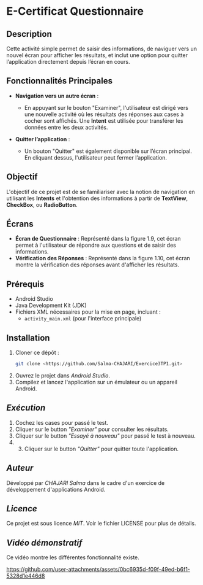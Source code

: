 # E-Certificat Questionnaire

## Description

Cette activité simple permet de saisir des informations, de naviguer vers un nouvel écran pour afficher les résultats, et inclut une option pour quitter l’application directement depuis l’écran en cours. 

## Fonctionnalités Principales

- **Navigation vers un autre écran** : 
  - En appuyant sur le bouton "Examiner", l'utilisateur est dirigé vers une nouvelle activité où les résultats des réponses aux cases à cocher sont affichés. Une **Intent** est utilisée pour transférer les données entre les deux activités.
  
- **Quitter l’application** : 
  - Un bouton "Quitter" est également disponible sur l’écran principal. En cliquant dessus, l'utilisateur peut fermer l’application.

## Objectif

L'objectif de ce projet est de se familiariser avec la notion de navigation en utilisant les **Intents** et l'obtention des informations à partir de **TextView**, **CheckBox**, ou **RadioButton**.

## Écrans

- **Écran de Questionnaire** : Représenté dans la figure 1.9, cet écran permet à l'utilisateur de répondre aux questions et de saisir des informations.
- **Vérification des Réponses** : Représenté dans la figure 1.10, cet écran montre la vérification des réponses avant d'afficher les résultats.

## Prérequis

- Android Studio
- Java Development Kit (JDK)
- Fichiers XML nécessaires pour la mise en page, incluant :
  - `activity_main.xml` (pour l'interface principale)

## Installation

1. Cloner ce dépôt :
   ```bash
   git clone <https://github.com/Salma-CHAJARI/Exercice3TP1.git>
2. Ouvrez le projet dans *Android Studio*.
3. Compilez et lancez l'application sur un émulateur ou un appareil Android.
## *Exécution*
1. Cochez les cases pour passé le test.
2. Cliquer sur le button *"Examiner"* pour consulter les résultats.
3. Cliquer sur le button *"Essayé à nouveau"* pour passé le test à nouveau.
4. 3. Cliquer sur le button *"Quitter"* pour quitter toute l'application.
   
## *Auteur*

Développé par *CHAJARI Salma* dans le cadre d'un exercice de développement d'applications Android.
## *Licence*

Ce projet est sous licence *MIT*. Voir le fichier LICENSE pour plus de détails.

## *Vidéo démonstratif*

Ce vidéo montre les différentes fonctionnalité existe.


https://github.com/user-attachments/assets/0bc6935d-f09f-49ed-b6f1-5328d1e446d8

